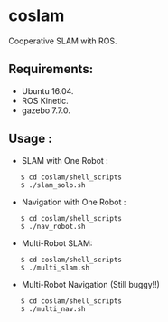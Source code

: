 # coslam
Cooperative SLAM with ROS.

## Requirements:
  * Ubuntu 16.04.
  * ROS Kinetic.
  * gazebo 7.7.0.
  
  
## Usage :
  * SLAM with One Robot :
   ```
      $ cd coslam/shell_scripts
      $ ./slam_solo.sh
   ```
   * Navigation with One Robot :
   
   ```
      $ cd coslam/shell_scripts
      $ ./nav_robot.sh
   ```
   * Multi-Robot SLAM:
   ```
      $ cd coslam/shell_scripts
      $ ./multi_slam.sh
   ```
   * Multi-Robot Navigation (Still buggy!!)
   
   ```
      $ cd coslam/shell_scripts
      $ ./multi_nav.sh
   ```
   
